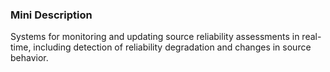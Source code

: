 ### Mini Description

Systems for monitoring and updating source reliability assessments in real-time, including detection of reliability degradation and changes in source behavior.
